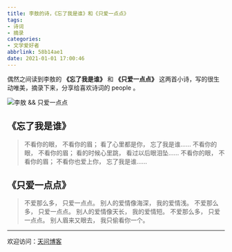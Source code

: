 ```yaml
---
title: 李敖的诗，《忘了我是谁》和《只爱一点点》
tags:
- 诗词
- 摘录
categories:
- 文学爱好者
abbrlink: 58b14ae1
date: 2021-01-01 17:00:46
---
```


偶然之间读到李敖的 **《忘了我是谁》** 和 **《只爱一点点》** 这两首小诗，写的很生动唯美，摘录下来，分享给喜欢诗词的 people 。

![李敖 && 只爱一点点](https://tiven.cn/static/img/hand-gift-bouquet-congratulation-preview-4GehQfztyTF5t88s2hkhF.jpg)

<!-- more -->

## 《忘了我是谁》

>不看你的眼，
不看你的眉；
看了心里都是你，
忘了我是谁……
不看你的眼，
不看你的眉；
看的时候心里跳，
看过以后眼泪坠……
不看你的眼，
不看你的眉；
不看你也爱上你，
忘了我是谁……

## 《只爱一点点》

>不爱那么多，
只爱一点点。
别人的爱情像海深，
我的爱情浅。
不爱那么多，
只爱一点点。
别人的爱情像天长，
我的爱情短。
不爱那么多，
只爱一点点。
别人眉来又眼去， 
我只偷看你一个。

---

欢迎访问：[天问博客](https://tiven.cn/p/58b14ae1/ "天问博客-专注于大前端技术")



